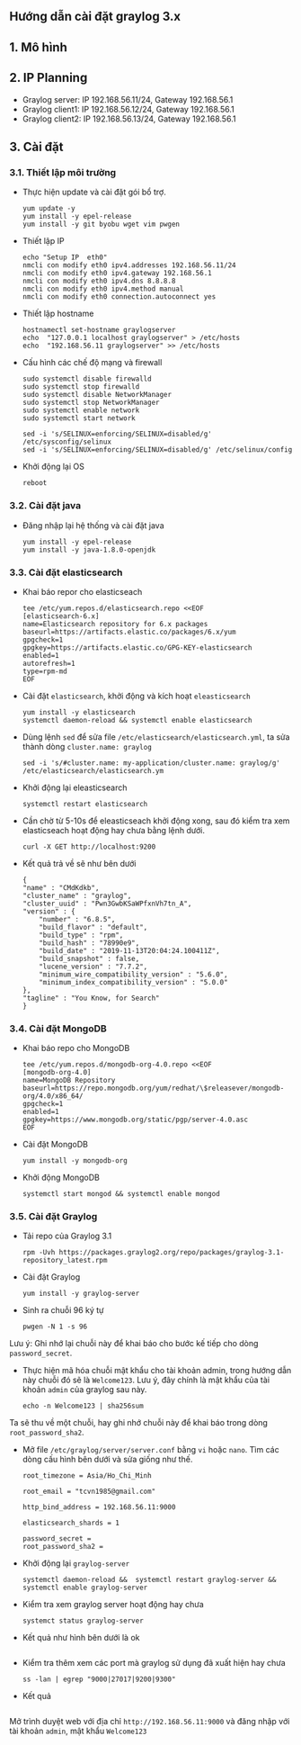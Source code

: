 ## Hướng dẫn cài đặt graylog 3.x

## 1. Mô hình

## 2. IP Planning

- Graylog server: IP 192.168.56.11/24, Gateway 192.168.56.1
- Graylog client1: IP 192.168.56.12/24, Gateway 192.168.56.1
- Graylog client2: IP 192.168.56.13/24, Gateway 192.168.56.1

## 3. Cài đặt

### 3.1. Thiết lập môi trường

-  Thực hiện update và cài đặt gói bổ trợ.
    ```
    yum update -y
    yum install -y epel-release 
    yum install -y git byobu wget vim pwgen
    ```

- Thiết lập IP
    ```
    echo "Setup IP  eth0"
    nmcli con modify eth0 ipv4.addresses 192.168.56.11/24
    nmcli con modify eth0 ipv4.gateway 192.168.56.1
    nmcli con modify eth0 ipv4.dns 8.8.8.8
    nmcli con modify eth0 ipv4.method manual
    nmcli con modify eth0 connection.autoconnect yes
    ```

- Thiết lập hostname
    ```
    hostnamectl set-hostname graylogserver
    echo  "127.0.0.1 localhost graylogserver" > /etc/hosts
    echo  "192.168.56.11 graylogserver" >> /etc/hosts
    ```

- Cấu hình các chế độ mạng và firewall
    ```
    sudo systemctl disable firewalld
    sudo systemctl stop firewalld
    sudo systemctl disable NetworkManager
    sudo systemctl stop NetworkManager
    sudo systemctl enable network
    sudo systemctl start network

    sed -i 's/SELINUX=enforcing/SELINUX=disabled/g' /etc/sysconfig/selinux
    sed -i 's/SELINUX=enforcing/SELINUX=disabled/g' /etc/selinux/config
    ```

- Khởi động lại OS
    ```
    reboot
    ```

### 3.2. Cài đặt java

- Đăng nhập lại hệ thống và cài đặt java
    ```
    yum install -y epel-release
    yum install -y java-1.8.0-openjdk
    ```

### 3.3. Cài đặt elasticsearch

- Khai báo repor cho elasticseach
    ```
    tee /etc/yum.repos.d/elasticsearch.repo <<EOF
    [elasticsearch-6.x]
    name=Elasticsearch repository for 6.x packages
    baseurl=https://artifacts.elastic.co/packages/6.x/yum
    gpgcheck=1
    gpgkey=https://artifacts.elastic.co/GPG-KEY-elasticsearch
    enabled=1
    autorefresh=1
    type=rpm-md
    EOF
    ```

- Cài đặt `elasticsearch`, khởi động  và kích hoạt `eleasticsearch`
    ```
    yum install -y elasticsearch
    systemctl daemon-reload && systemctl enable elasticsearch
    ```

- Dùng lệnh `sed` để sửa file `/etc/elasticsearch/elasticsearch.yml`, ta sửa thành dòng `cluster.name: graylog` 
    ```
    sed -i 's/#cluster.name: my-application/cluster.name: graylog/g' /etc/elasticsearch/elasticsearch.ym
    ```

- Khởi động lại eleasticsearch
    ```
    systemctl restart elasticsearch
    ```

- Cần chờ từ 5-10s để eleasticseach khởi động xong, sau đó kiểm tra xem elasticseach hoạt động hay chưa bằng lệnh dưới.
    ```
    curl -X GET http://localhost:9200
    ```

- Kết quả trả về sẽ như bên dưới
    ```
    {
    "name" : "CMdKdkb",
    "cluster_name" : "graylog",
    "cluster_uuid" : "Pwn3GwbKSaWPfxnVh7tn_A",
    "version" : {
        "number" : "6.8.5",
        "build_flavor" : "default",
        "build_type" : "rpm",
        "build_hash" : "78990e9",
        "build_date" : "2019-11-13T20:04:24.100411Z",
        "build_snapshot" : false,
        "lucene_version" : "7.7.2",
        "minimum_wire_compatibility_version" : "5.6.0",
        "minimum_index_compatibility_version" : "5.0.0"
    },
    "tagline" : "You Know, for Search"
    }
    ```

### 3.4. Cài đặt MongoDB

- Khai báo repo cho MongoDB
    ```
    tee /etc/yum.repos.d/mongodb-org-4.0.repo <<EOF
    [mongodb-org-4.0]
    name=MongoDB Repository
    baseurl=https://repo.mongodb.org/yum/redhat/\$releasever/mongodb-org/4.0/x86_64/
    gpgcheck=1
    enabled=1
    gpgkey=https://www.mongodb.org/static/pgp/server-4.0.asc
    EOF
    ```

- Cài đặt MongoDB
    ```
    yum install -y mongodb-org
    ```

- Khởi động MongoDB
    ```
    systemctl start mongod && systemctl enable mongod
    ```

### 3.5. Cài đặt Graylog 

- Tải repo của Graylog 3.1
    ```
    rpm -Uvh https://packages.graylog2.org/repo/packages/graylog-3.1-repository_latest.rpm
    ```

- Cài đặt Graylog 
    ```
    yum install -y graylog-server
    ```

- Sinh ra chuỗi 96 ký tự
    ```
    pwgen -N 1 -s 96
    ```

Lưu ý: Ghi nhớ lại chuỗi này để khai báo cho bước kế tiếp cho dòng `password_secret`.

- Thực hiện mã hóa chuỗi mật khẩu cho tài khoản admin, trong hướng dẫn này chuỗi đó sẽ là `Welcome123`. Lưu ý, đây chính là mật khẩu của tài khoản `admin` của graylog sau này.
    ```
    echo -n Welcome123 | sha256sum
    ```

Ta sẽ thu về một chuỗi, hay ghi nhớ chuỗi này để khai báo trong dòng `root_password_sha2`.

- Mở file `/etc/graylog/server/server.conf` bằng `vi` hoặc `nano`. Tìm các dòng cấu hình bên dưới và sửa giống như thế.
    ```
    root_timezone = Asia/Ho_Chi_Minh

    root_email = "tcvn1985@gmail.com"

    http_bind_address = 192.168.56.11:9000

    elasticsearch_shards = 1

    password_secret = 
    root_password_sha2 = 
    ```

- Khởi động lại `graylog-server `
    ```
    systemctl daemon-reload &&  systemctl restart graylog-server && systemctl enable graylog-server
    ```

- Kiểm tra xem graylog server hoạt động hay chưa
    ```
    systemct status graylog-server 
    ```

- Kết quả như hình bên dưới là ok
    ```

    ```

- Kiểm tra thêm xem các port mà graylog sử dụng đã xuất hiện hay chưa
    ```
    ss -lan | egrep "9000|27017|9200|9300"
    ```

- Kết quả
    ```

    ```

Mở trình duyệt web với địa chỉ `http://192.168.56.11:9000` và đăng nhập với tài khoản `admin`, mật khẩu `Welcome123`


